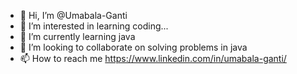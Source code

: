 - 👋 Hi, I’m @Umabala-Ganti
- 👀 I’m interested in learning coding...
- 🌱 I’m currently learning java
- 💞️ I’m looking to collaborate on solving problems in java
- 📫 How to reach me https://www.linkedin.com/in/umabala-ganti/

<!---
Umabala-Ganti/Umabala-Ganti is a ✨ special ✨ repository because its `README.md` (this file) appears on your GitHub profile.
You can click the Preview link to take a look at your changes.
--->
